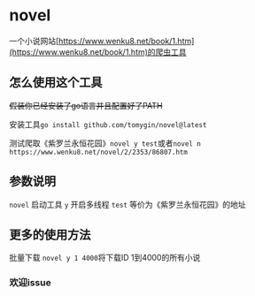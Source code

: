 # novel
一个小说网站[https://www.wenku8.net/book/1.htm](https://www.wenku8.net/book/1.htm)的爬虫工具

## 怎么使用这个工具
~~假装你已经安装了go语言并且配置好了PATH~~

安装工具`go install github.com/tomygin/novel@latest`

测试爬取《紫罗兰永恒花园》`novel y test`或者`novel n https://www.wenku8.net/novel/2/2353/86807.htm`

## 参数说明
`novel` 启动工具
`y`     开启多线程
`test`  等价为《紫罗兰永恒花园》的地址

## 更多的使用方法

批量下载 `novel y 1 4000`将下载ID 1到4000的所有小说

### 欢迎issue


